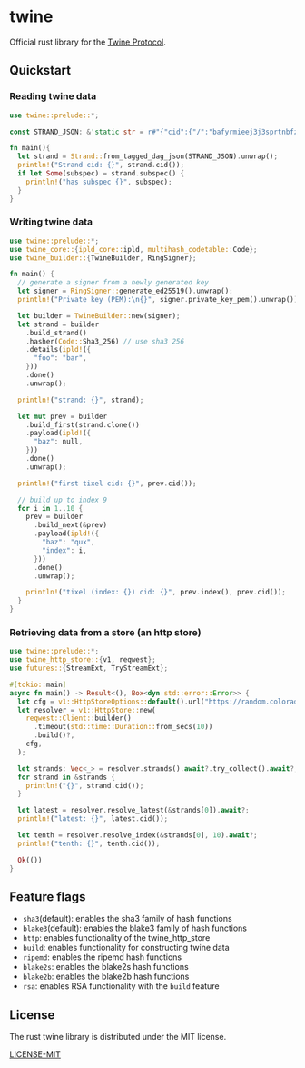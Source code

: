 # twine

Official rust library for the [Twine Protocol](https://docs.twine.world).

## Quickstart

### Reading twine data

```rust
use twine::prelude::*;

const STRAND_JSON: &'static str = r#"{"cid":{"/":"bafyrmieej3j3sprtnbfziv6vhixzr3xxrcabnma43ajb5grhsixdvxzdvu"},"data":{"c":{"h":22,"v":"twine/2.0.0/time/1.0.0","k":{"a":"ED25519","k":{"/":{"bytes":"q0Th03lW3omSuQQSMKZZewQgmCalQLmAo3DN3M4PizM"}}},"r":32,"d":{},"g":"2024-12-20T00:00:00Z","e":null},"s":{"/":{"bytes":"hN5hlT+3+zwJzgmrej8LvtPrAnRsf0c2Qo8xZE0Bj0uY0Tudhi9CbBx/5AjPmceyYGifWb0uw5SZRLMDS15YBA"}}}}"#;

fn main(){
  let strand = Strand::from_tagged_dag_json(STRAND_JSON).unwrap();
  println!("Strand cid: {}", strand.cid());
  if let Some(subspec) = strand.subspec() {
    println!("has subspec {}", subspec);
  }
}
```

### Writing twine data

```rust
use twine::prelude::*;
use twine_core::{ipld_core::ipld, multihash_codetable::Code};
use twine_builder::{TwineBuilder, RingSigner};

fn main() {
  // generate a signer from a newly generated key
  let signer = RingSigner::generate_ed25519().unwrap();
  println!("Private key (PEM):\n{}", signer.private_key_pem().unwrap());

  let builder = TwineBuilder::new(signer);
  let strand = builder
    .build_strand()
    .hasher(Code::Sha3_256) // use sha3 256
    .details(ipld!({
      "foo": "bar",
    }))
    .done()
    .unwrap();

  println!("strand: {}", strand);

  let mut prev = builder
    .build_first(strand.clone())
    .payload(ipld!({
      "baz": null,
    }))
    .done()
    .unwrap();

  println!("first tixel cid: {}", prev.cid());

  // build up to index 9
  for i in 1..10 {
    prev = builder
      .build_next(&prev)
      .payload(ipld!({
        "baz": "qux",
        "index": i,
      }))
      .done()
      .unwrap();

    println!("tixel (index: {}) cid: {}", prev.index(), prev.cid());
  }
}
```

### Retrieving data from a store (an http store)

```rust
use twine::prelude::*;
use twine_http_store::{v1, reqwest};
use futures::{StreamExt, TryStreamExt};

#[tokio::main]
async fn main() -> Result<(), Box<dyn std::error::Error>> {
  let cfg = v1::HttpStoreOptions::default().url("https://random.colorado.edu/api");
  let resolver = v1::HttpStore::new(
    reqwest::Client::builder()
      .timeout(std::time::Duration::from_secs(10))
      .build()?,
    cfg,
  );

  let strands: Vec<_> = resolver.strands().await?.try_collect().await?;
  for strand in &strands {
    println!("{}", strand.cid());
  }

  let latest = resolver.resolve_latest(&strands[0]).await?;
  println!("latest: {}", latest.cid());

  let tenth = resolver.resolve_index(&strands[0], 10).await?;
  println!("tenth: {}", tenth.cid());

  Ok(())
}
```

## Feature flags

- `sha3`(default): enables the sha3 family of hash functions
- `blake3`(default): enables the blake3 family of hash functions
- `http`: enables functionality of the twine_http_store
- `build`: enables functionality for constructing twine data
- `ripemd`: enables the ripemd hash functions
- `blake2s`: enables the blake2s hash functions
- `blake2b`: enables the blake2b hash functions
- `rsa`: enables RSA functionality with the `build` feature

## License

The rust twine library is distributed under the MIT license.

[LICENSE-MIT](./LICENSE-MIT)
